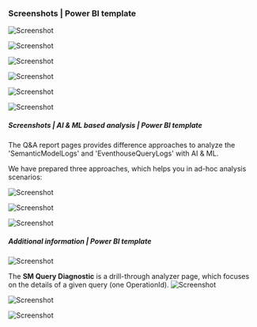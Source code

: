 
### Screenshots | Power BI template

![Screenshot](/media/documentation/pbi/fwm_pbi_template_2_workspace_overview_screenshot.png)

![Screenshot](/media/documentation/pbi/fwm_pbi_template_2_semantic_model_users_screenshot.png)

![Screenshot](/media/documentation/pbi/fwm_pbi_template_2_semantic_model_execution_screenshot.png)

![Screenshot](/media/documentation/pbi/fwm_pbi_template_2_semantic_model_progress_heatmap_screenshot.png)

![Screenshot](/media/documentation/pbi/fwm_pbi_template_2_semantic_model_direct_query_screenshot.png)

![Screenshot](/media/documentation/pbi/fwm_pbi_template_2_eventhouse_overview_screenshot.png)

##### Screenshots | AI & ML based analysis | Power BI template

The Q&A report pages provides difference approaches to analyze the 'SemanticModelLogs' and 'EventhouseQueryLogs' with AI & ML.

We have prepared three approaches, which helps you in ad-hoc analysis scenarios:

![Screenshot](/media/documentation/pbi/fwm_pbi_template_4_ai_copilot_screenshot.png)

![Screenshot](/media/documentation/pbi/fwm_pbi_template_4_ai_anomaly_detection_screenshot.png)

![Screenshot](/media/documentation/pbi/fwm_pbi_template_4_ai_qa_screenshot.png)

##### Additional information | Power BI template

![Screenshot](/media/documentation/pbi/fwm_pbi_template_3_dynamic_workspace_metrics_screenshot.png)

The **SM Query Diagnostic** is a drill-through analyzer page, which focuses on the details of a given query (one OperationId).
![Screenshot](/media/documentation/pbi/fwm_pbi_template_2_semantic_model_query_diagnostic_screenshot.png)

![Screenshot](/media/documentation/pbi/fwm_pbi_template_3_dynamic_units_screenshot.png)


![Screenshot](/media/documentation/pbi/fwm_pbi_template_3_kusto_queries_screenshot.png)
